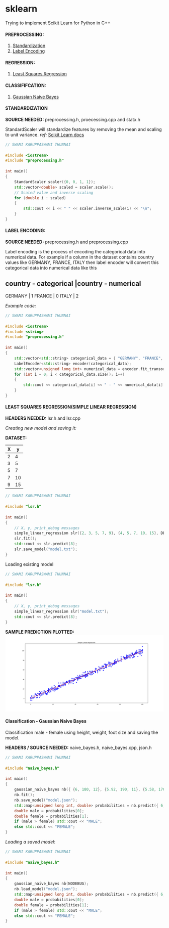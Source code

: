 # sklearn
Trying to implement Scikit Learn for Python in C++

#### PREPROCESSING:
1. [Standardization](https://github.com/VISWESWARAN1998/sklearn#standardization)
2. [Label Encoding](https://github.com/VISWESWARAN1998/sklearn#label-encoding)

#### REGRESSION:
1. [Least Squares Regression](https://github.com/VISWESWARAN1998/sklearn#least-squares-regression)

#### CLASSIFIFCATION:
1. [Gaussian Naive Bayes](https://github.com/VISWESWARAN1998/sklearn#classification---gaussian-naive-bayes)


#### STANDARDIZATION

**SOURCE NEEDED:** preprocessing.h, proecessing.cpp and statx.h <br/>

StandardScaler will standardize features by removing the mean and scaling to unit variance. _ref:_ [Scikit Learn docs](https://scikit-learn.org/stable/modules/generated/sklearn.preprocessing.StandardScaler.html)

```c++
// SWAMI KARUPPASWAMI THUNNAI

#include <iostream>
#include "preprocessing.h"

int main()
{
	StandardScaler scaler({0, 0, 1, 1});
	std::vector<double> scaled = scaler.scale();
	// Scaled value and inverse scaling
	for (double i : scaled)
	{
		std::cout << i << " " << scaler.inverse_scale(i) << "\n";
	}
}
```

#### LABEL ENCODING:

**SOURCE NEEDED:** preprocessing.h and preprocessing.cpp

Label encoding is the process of encoding the categorical data into numerical data. For example if a column in the dataset contains country values like GERMANY, FRANCE, ITALY then label encoder will convert this categorical data into numerical data like this

country - categorical |country - numerical
--------------------------------------
GERMANY | 1
FRANCE | 0
ITALY | 2

_Example code:_

```c++
// SWAMI KARUPPASWAMI THUNNAI

#include <iostream>
#include <string>
#include "preprocessing.h"

int main()
{
	std::vector<std::string> categorical_data = { "GERMANY", "FRANCE", "ITALY" };
	LabelEncoder<std::string> encoder(categorical_data);
	std::vector<unsigned long int> numerical_data = encoder.fit_transorm();
	for (int i = 0; i < categorical_data.size(); i++)
	{
		std::cout << categorical_data[i] << " - " << numerical_data[i] << "\n";
	}
}
```

#### LEAST SQUARES REGRESSION(SIMPLE LINEAR REGRESSION)

**HEADERS NEEDED:** lsr.h and lsr.cpp

_Creating new model and saving it:_<br/>

**DATASET:**

X|y
-|--
2|4
3|5
5|7
7|10
9|15

```c++
// SWAMI KARUPPASWAMI THUNNAI

#include "lsr.h"

int main()
{
	// X, y, print_debug messages
	simple_linear_regression slr({2, 3, 5, 7, 9}, {4, 5, 7, 10, 15}, DEBUG);
	slr.fit();
	std::cout << slr.predict(8);
	slr.save_model("model.txt");
}
```


Loading existing model

```c++
// SWAMI KARUPPASWAMI THUNNAI

#include "lsr.h"

int main()
{
	// X, y, print_debug messages
	simple_linear_regression slr("model.txt");
	std::cout << slr.predict(8);
}

```

**SAMPLE PREDICTION PLOTTED:**
![](static/slr.png)


#### Classification - Gaussian Naive Bayes

Classification male - female using height, weight, foot size and saving the model.

**HEADERS / SOURCE NEEDED:** naive_bayes.h, naive_bayes.cpp, json.h

```c++
// SWAMI KARUPPASWAMI THUNNAI

#include "naive_bayes.h"

int main()
{
	gaussian_naive_bayes nb({ {6, 180, 12}, {5.92, 190, 11}, {5.58, 170, 12}, {5.92, 165, 10}, {5, 100, 6}, {5.5, 150, 8}, {5.42, 130, 7}, {5.75, 150, 9} }, { 0, 0, 0, 0, 1, 1, 1, 1 }, DEBUG);
	nb.fit();
	nb.save_model("model.json");
	std::map<unsigned long int, double> probabilities = nb.predict({ 6, 130, 8 });
	double male = probabilities[0];
	double female = probabilities[1];
	if (male > female) std::cout << "MALE";
	else std::cout << "FEMALE";
}
```

_Loading a saved model:_

```c++
// SWAMI KARUPPASWAMI THUNNAI

#include "naive_bayes.h"

int main()
{
	gaussian_naive_bayes nb(NODEBUG);
	nb.load_model("model.json");
	std::map<unsigned long int, double> probabilities = nb.predict({ 6, 130, 8 });
	double male = probabilities[0];
	double female = probabilities[1];
	if (male > female) std::cout << "MALE";
	else std::cout << "FEMALE";
}
```
